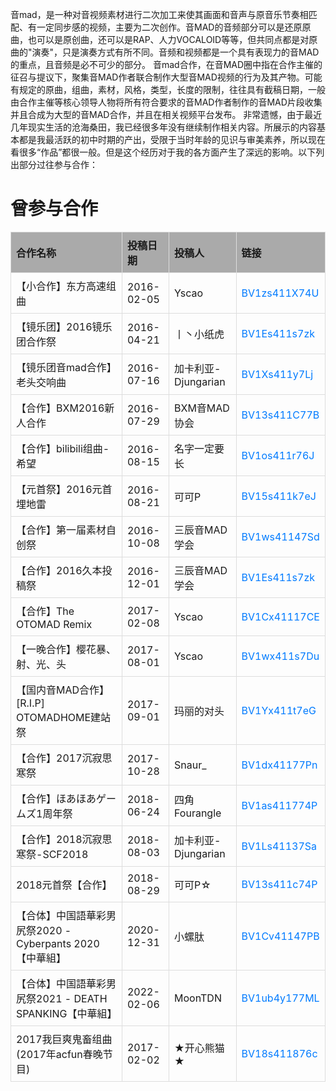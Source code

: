 音mad，是一种对音视频素材进行二次加工来使其画面和音声与原音乐节奏相匹配、有一定同步感的视频，主要为二次创作。音MAD的音频部分可以是还原原曲，也可以是原创曲，还可以是RAP、人力VOCALOID等等，但共同点都是对原曲的"演奏"，只是演奏方式有所不同。音频和视频都是一个具有表现力的音MAD的重点，且音频是必不可少的部分。
音mad合作，在音MAD圈中指在合作主催的征召与提议下，聚集音MAD作者联合制作大型音MAD视频的行为及其产物。可能有规定的原曲，组曲，素材，风格，类型，长度的限制，往往具有截稿日期，一般由合作主催等核心领导人物将所有符合要求的音MAD作者制作的音MAD片段收集并且合成为大型的音MAD合作，并且在相关视频平台发布。
非常遗憾，由于最近几年现实生活的沧海桑田，我已经很多年没有继续制作相关内容。所展示的内容基本都是我最活跃的初中时期的产出，受限于当时年龄的见识与审美素养，所以现在看很多“作品”都很一般。但是这个经历对于我的各方面产生了深远的影响。以下列出部分过往参与合作：
<head>
    <title>曾参与合作</title>
    <style>
        table {
            width: 100%;
            border-collapse: collapse;
        }
        th, td {
            border: 1px solid #ddd;
            padding: 8px;
        }
        th { background-color: #aaaaaa;
            text-align: left;
        }
        tr:hover {
            background-color: #e8e8e8;
        }
        a {
            color: #007BFF;
            text-decoration: none;
        }
        a:hover {
            text-decoration: underline;
        }
    </style>
</head>
<body>
    <h1>曾参与合作</h1>
    <table>
        <thead>
            <tr>
                <th>合作名称</th>
                <th>投稿日期</th>
                <th>投稿人</th>
                <th>链接</th>
            </tr>
        </thead>
        <tbody>
            <tr>
                <td>【小合作】东方高速组曲</td>
                <td>2016-02-05</td>
                <td>Yscao</td>
                <td><a href="https://www.bilibili.com/video/BV1zs411X74U/">BV1zs411X74U</a></td>
            </tr>
            <tr>
                <td>【镜乐团】2016镜乐团合作祭</td>
                <td>2016-04-21</td>
                <td>丨丶小纸虎</td>
                <td><a href="https://www.bilibili.com/video/BV1Es411s7zk/">BV1Es411s7zk</a></td>
            </tr>
            <tr>
                <td>【镜乐团音mad合作】老头交响曲</td>
                <td>2016-07-16</td>
                <td>加卡利亚-Djungarian</td>
                <td><a href="https://www.bilibili.com/video/BV1Xs411y7Lj/">BV1Xs411y7Lj</a></td>
            </tr>
            <tr>
                <td>【合作】BXM2016新人合作</td>
                <td>2016-07-29</td>
                <td>BXM音MAD协会</td>
                <td><a href="https://www.bilibili.com/video/BV13s411C77B/">BV13s411C77B</a></td>
            </tr>
            <tr>
                <td>【合作】bilibili组曲-希望</td>
                <td>2016-08-15</td>
                <td>名字一定要长</td>
                <td><a href="https://www.bilibili.com/video/BV1os411r76J/">BV1os411r76J</a></td>
            </tr>
            <tr>
                <td>【元首祭】2016元首埋地雷</td>
                <td>2016-08-21</td>
                <td>可可P</td>
                <td><a href="https://www.bilibili.com/video/BV15s411k7eJ/">BV15s411k7eJ</a></td>
            </tr>
            <tr>
                <td>【合作】第一届素材自创祭</td>
                <td>2016-10-08</td>
                <td>三辰音MAD学会</td>
                <td><a href="https://www.bilibili.com/video/BV1ws41147Sd/">BV1ws41147Sd</a></td>
            </tr>
            <tr>
                <td>【合作】2016久本投稿祭</td>
                <td>2016-12-01</td>
                <td>三辰音MAD学会</td>
                <td><a href="https://www.bilibili.com/video/BV1Es411s7zk/">BV1Es411s7zk</a></td>
            </tr>
            <tr>
                <td>【合作】The OTOMAD Remix</td>
                <td>2017-02-08</td>
                <td>Yscao</td>
                <td><a href="https://www.bilibili.com/video/BV1Cx41117CE/">BV1Cx41117CE</a></td>
            </tr>
            <tr>
                <td>【一晚合作】樱花暴、射、光、头</td>
                <td>2017-08-01</td>
                <td>Yscao</td>
                <td><a href="https://www.bilibili.com/video/BV1wx411s7Du/">BV1wx411s7Du</a></td>
            </tr>
            <tr>
                <td>【国内音MAD合作】[R.I.P] OTOMADHOME建站祭</td>
                <td>2017-09-01</td>
                <td>玛丽的对头</td>
                <td><a href="https://www.bilibili.com/video/BV1Yx411t7eG/">BV1Yx411t7eG</a></td>
            </tr>
            <tr>
                <td>【合作】2017沉寂思寒祭</td>
                <td>2017-10-28</td>
                <td>Snaur_</td>
                <td><a href="https://www.bilibili.com/video/BV1dx41177Pn/">BV1dx41177Pn</a></td>
            </tr>
            <tr>
                <td>【合作】ほあほあゲームズ1周年祭</td>
                <td>2018-06-24</td>
                <td>四角Fourangle</td>
                <td><a href="https://www.bilibili.com/video/BV1as411774P/">BV1as411774P</a></td>
            </tr>
            <tr>
                <td>【合作】2018沉寂思寒祭-SCF2018</td>
                <td>2018-08-03</td>
                <td>加卡利亚-Djungarian</td>
                <td><a href="https://www.bilibili.com/video/BV1Ls41137Sa/">BV1Ls41137Sa</a></td>
            </tr>
            <tr>
                <td>2018元首祭【合作】</td>
                <td>2018-08-29</td>
                <td>可可P☆</td>
                <td><a href="https://www.bilibili.com/video/BV13s411c74P/">BV13s411c74P</a></td>
            </tr>
            <tr>
                <td>【合体】中国語華彩男尻祭2020 - Cyberpants 2020【中華組】</td>
                <td>2020-12-31</td>
                <td>小螺肽</td>
                <td><a href="https://www.bilibili.com/video/BV1Cv41147PB/">BV1Cv41147PB</a></td>
            </tr>
            <tr>
                <td>【合体】中国語華彩男尻祭2021 - DEATH SPANKING【中華組】</td>
                <td>2022-02-06</td>
                <td>MoonTDN</td>
                <td><a href="https://www.bilibili.com/video/BV1ub4y177ML/">BV1ub4y177ML</a></td>
            </tr>
                    <tr>
                <td>2017我巨爽鬼畜组曲 (2017年acfun春晚节目)</td>
                <td>2017-02-02</td>
                <td>★开心熊猫★</td>
                <td><a href="https://www.bilibili.com/video/BV18s411876c/">BV18s411876c</a></td>
            </tr>
        </tbody>
    </table>
</body>